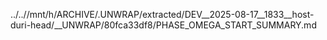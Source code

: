 ../..//mnt/h/ARCHIVE/.UNWRAP/extracted/DEV__2025-08-17__1833__host-duri-head/__UNWRAP/80fca33df8/PHASE_OMEGA_START_SUMMARY.md
